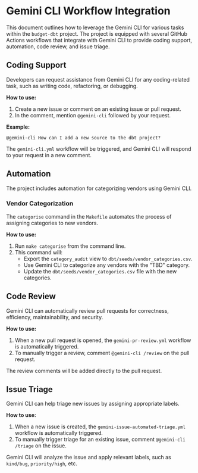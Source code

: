 # Gemini CLI Workflow Integration

This document outlines how to leverage the Gemini CLI for various tasks within the `budget-dbt` project. The project is equipped with several GitHub Actions workflows that integrate with Gemini CLI to provide coding support, automation, code review, and issue triage.

## Coding Support

Developers can request assistance from Gemini CLI for any coding-related task, such as writing code, refactoring, or debugging.

**How to use:**

1.  Create a new issue or comment on an existing issue or pull request.
2.  In the comment, mention `@gemini-cli` followed by your request.

**Example:**

```
@gemini-cli How can I add a new source to the dbt project?
```

The `gemini-cli.yml` workflow will be triggered, and Gemini CLI will respond to your request in a new comment.

## Automation

The project includes automation for categorizing vendors using Gemini CLI.

### Vendor Categorization

The `categorise` command in the `Makefile` automates the process of assigning categories to new vendors.

**How to use:**

1.  Run `make categorise` from the command line.
2.  This command will:
    *   Export the `category_audit` view to `dbt/seeds/vendor_categories.csv`.
    *   Use Gemini CLI to categorize any vendors with the "TBD" category.
    *   Update the `dbt/seeds/vendor_categories.csv` file with the new categories.

## Code Review

Gemini CLI can automatically review pull requests for correctness, efficiency, maintainability, and security.

**How to use:**

1.  When a new pull request is opened, the `gemini-pr-review.yml` workflow is automatically triggered.
2.  To manually trigger a review, comment `@gemini-cli /review` on the pull request.

The review comments will be added directly to the pull request.

## Issue Triage

Gemini CLI can help triage new issues by assigning appropriate labels.

**How to use:**

1.  When a new issue is created, the `gemini-issue-automated-triage.yml` workflow is automatically triggered.
2.  To manually trigger triage for an existing issue, comment `@gemini-cli /triage` on the issue.

Gemini CLI will analyze the issue and apply relevant labels, such as `kind/bug`, `priority/high`, etc.
